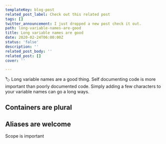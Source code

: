 ```yaml
---
templateKey: blog-post
related_post_label: Check out this related post
tags: []
twitter_announcement: I just dropped a new post check it out.
path: long-variable-names-are-good
title: Long variable names are good
date: 2020-02-24T06:00:00Z
status: 'false'
description: ''
related_post_body: ''
related_post: []
cover: ''

---
```

🏷️ Long variable names are a good thing.  Self documenting code is more important than poorly documented code.  Simply adding a few characters to your variable names can go a long ways.

## Containers are plural

## Aliases are welcome

Scope is important
